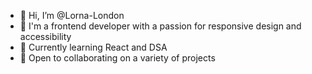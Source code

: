 - 👋 Hi, I’m @Lorna-London
- 👀 I'm a frontend developer with a passion for responsive design and accessibility
- 🌱 Currently learning React and DSA
- 💞️ Open to collaborating on a variety of projects 


<!---
Lorna-London/Lorna-London is a ✨ special ✨ repository because its `README.md` (this file) appears on your GitHub profile.
You can click the Preview link to take a look at your changes.
--->


